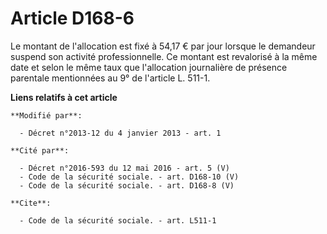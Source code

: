 # Article D168-6

Le montant de l'allocation est fixé à 54,17 € par jour lorsque le demandeur suspend son activité professionnelle. Ce montant
est revalorisé à la même date et selon le même taux que l'allocation journalière de présence parentale mentionnées au 9° de
l'article L. 511-1.

**Liens relatifs à cet article**

	**Modifié par**:

	  - Décret n°2013-12 du 4 janvier 2013 - art. 1

	**Cité par**:

	  - Décret n°2016-593 du 12 mai 2016 - art. 5 (V)
	  - Code de la sécurité sociale. - art. D168-10 (V)
	  - Code de la sécurité sociale. - art. D168-8 (V)

	**Cite**:

	  - Code de la sécurité sociale. - art. L511-1
